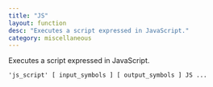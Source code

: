 ```yaml
---
title: "JS"
layout: function
desc: "Executes a script expressed in JavaScript."
category: miscellaneous
---
```


Executes a script expressed in JavaScript.

```
'js_script' [ input_symbols ] [ output_symbols ] JS ...
```